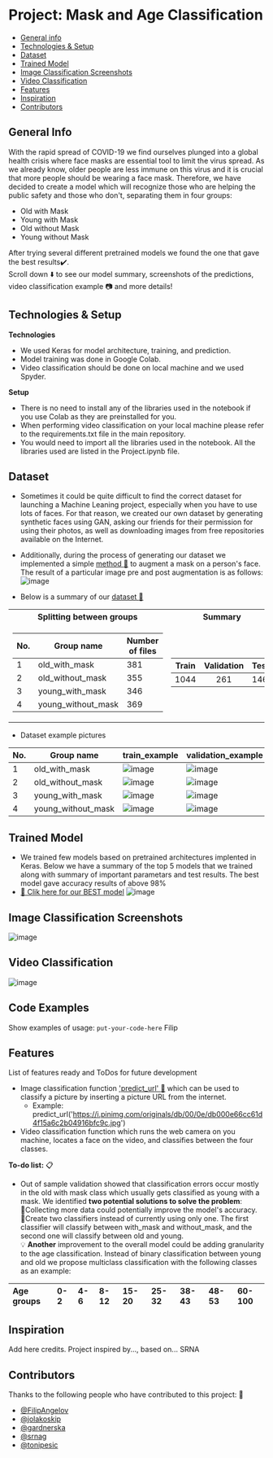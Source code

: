 # Project: Mask and Age Classification 
* [General info](#general-info)
* [Technologies & Setup](#technologies-&-setup)
* [Dataset](#dataset)
* [Trained Model](#trained-model) 
* [Image Classification Screenshots](#image-classification-screenshots)
* [Video Classification](#video-classification)
* [Features](#features)
* [Inspiration](#inspiration)
* [Contributors](#contributors)


## General Info
With the rapid spread of COVID-19 we find ourselves plunged into a global health crisis where face masks are essential tool to limit the virus spread. As we already know, older people are less immune on this virus and it is crucial that more people should be wearing a face mask. Therefore, we have decided to create a model which will recognize those who are helping the public safety and those who don't, separating them in four groups:

* Old with Mask 
* Young with Mask
* Old without Mask
* Young without Mask

After trying several different pretrained models we found the one that gave the best results:heavy_check_mark:. <br/>
Scroll down :arrow_down: to see our model summary, screenshots of the predictions, video classification example :camera: and more details!

## Technologies & Setup
**Technologies**
* We used Keras for model architecture, training, and prediction.
* Model training was done in Google Colab.
* Video classification should be done on local machine and we used Spyder.

**Setup**
* There is no need to install any of the libraries used in the notebook if you use Colab as they are preinstalled for you. 
* When performing video classification on your local machine please refer to the requirements.txt file in the main repository.  
* You would need to import all the libraries used in the notebook. All the libraries used are listed in the Project.ipynb file.


## Dataset
* Sometimes it could be quite difficult to find the correct dataset for launching a Machine Leaning project, especially when you have to use lots of faces. For that reason, we created our own dataset by generating synthetic faces using GAN, asking our friends for their permission for using their photos, as well as downloading images from free repositories available on the Internet. 
* Additionally, during the process of generating our dataset we implemented a simple [method :link:](https://github.com/FilipAngelov/Mask_and_Age_Classification/tree/master/code_mask_on_face) to augment a mask on a person's face. The result of a particular image pre and post augmentation is as follows:
![image](https://github.com/FilipAngelov/Mask_and_Age_Classification/blob/master/other/face_augmentation.png)

* Below is a summary of our [dataset :link:](https://drive.google.com/file/d/14RjXeKji5mtuWSB7Xbvnq4kWDeDpLGjj/view?usp=sharing)
<table>
<tr><th> Splitting between groups </th><th> Summary </th></tr>
<tr><td>

| No.  | Group name  | Number of files |
| ------------- | ------------- | ------------- |
|1 | old_with_mask  | 381 |
|2| old_without_mask |  355 |
|3| young_with_mask  | 346  |
|4| young_without_mask  | 369 |

</td><td>

|Train|Validation|Test| 
|--|:--:|--|
|1044|261|146|
</td></tr> </table>


* Dataset example pictures  

| No.  | Group name  | train_example | validation_example | test_example |
| ------------- | ------------- | ------------- | ------------- | ------------- |
|1 | old_with_mask  | ![image](https://github.com/FilipAngelov/Mask_and_Age_Classification/blob/master/other/train_old_with_mask.png) | ![image](https://github.com/FilipAngelov/Mask_and_Age_Classification/blob/master/other/val_old_with_mask.png) | ![image](https://github.com/FilipAngelov/Mask_and_Age_Classification/blob/master/other/test_old_with_mask.png) |
|2| old_without_mask |  ![image](https://github.com/FilipAngelov/Mask_and_Age_Classification/blob/master/other/train_old_without_mask.png) | ![image](https://github.com/FilipAngelov/Mask_and_Age_Classification/blob/master/other/val_old_without_mask.png) | ![image](https://github.com/FilipAngelov/Mask_and_Age_Classification/blob/master/other/test_old_without_mask.png) |
|3| young_with_mask  | ![image](https://github.com/FilipAngelov/Mask_and_Age_Classification/blob/master/other/train_young_with_mask.png)  | ![image](https://github.com/FilipAngelov/Mask_and_Age_Classification/blob/master/other/val_young_with_mask.png) | ![image](https://github.com/FilipAngelov/Mask_and_Age_Classification/blob/master/other/test_young_with_mask.png) |
|4| young_without_mask  | ![image](https://github.com/FilipAngelov/Mask_and_Age_Classification/blob/master/other/train_young_without_mask.png) | ![image](https://github.com/FilipAngelov/Mask_and_Age_Classification/blob/master/other/val_young_without_mask.png) | ![image](https://github.com/FilipAngelov/Mask_and_Age_Classification/blob/master/other/test_young_without_mask.png) |

## Trained Model
* We trained few models based on pretrained architectures implented in Keras. Below we have a summary of the top 5 models that we trained along with summary of important parametars and test results. The best model gave accuracy results of above 98%
* [:link: Clik here for our BEST model](https://drive.google.com/file/d/1gRgRUPW7TaYpF2wXa5eTRINbXx3vCs9n/view?usp=sharing)
 ![image](https://github.com/FilipAngelov/Mask_and_Age_Classification/blob/master/other/model_summaries.png)

## Image Classification Screenshots
![image](https://github.com/FilipAngelov/Mask_and_Age_Classification/blob/master/other/Presentation1.png)

## Video Classification
![image](https://github.com/FilipAngelov/Mask_and_Age_Classification/blob/master/other/gif-petar.gif)

## Code Examples
Show examples of usage:
`put-your-code-here`
Filip

## Features
List of features ready and ToDos for future development
* Image classification function ['predict_url' :link:](https://github.com/FilipAngelov/Mask_and_Age_Classification/blob/master/predict_url.ipynb) which can be used to classify a picture by inserting a picture URL from the internet.
  * Example: predict_url('https://i.pinimg.com/originals/db/00/0e/db000e66cc61d4f15a6c2b04916bfc9c.jpg')
* Video classification function which runs the web camera on you machine, locates a face on the video, and classifies between the four classes.

**To-do list:** :clipboard:
* Out of sample validation showed that classification errors occur mostly in the old with mask class which usually gets classified as young with a mask. We identified **two potential solutions to solve the problem**:<br/>
   :small_orange_diamond:Collecting more data could potentially improve the model's accuracy.<br/>
   :small_orange_diamond:Create two classifiers instead of currently using only one. The first classifier will classify between with_mask and without_mask, and the second one will classify between old and young.<br/>
:bulb: **Another** improvement to the overall model could be adding granularity to the age classification. Instead of binary classification between young and old we propose multiclass classification with the following classes as an example:

|**Age groups**  | 0-2 | 4-6 | 8-12|15-20|25-32|38-43|48-53|60-100|
| :------ | :-------- | :-------- | :------ | :------ | :------ | :------ | :------ | :------ |


## Inspiration
Add here credits. Project inspired by..., based on...
SRNA

## Contributors

Thanks to the following people who have contributed to this project: :raised_hands:

* [@FilipAngelov](https://github.com/FilipAngelov) 
* [@jolakoskip](https://github.com/jolakoskip) 
* [@gardnerska](https://github.com/gardnerska) 
* [@srnag](https://github.com/srnag)
* [@tonipesic](https://github.com/tonipesic)
